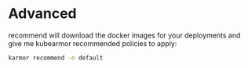 # Advanced

recommend will download the docker images for your deployments and give me kubearmor recommended policies to apply:
```bash
karmor recommend -n default
```
